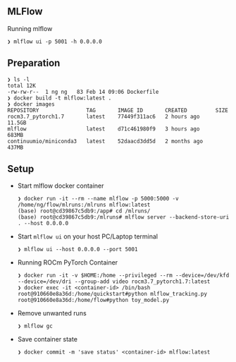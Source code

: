 ## MLFlow

Running mlflow

```
❯ mlflow ui -p 5001 -h 0.0.0.0
```

## Preparation
```
❯ ls -l
total 12K
-rw-rw-r--  1 ng ng   83 Feb 14 09:06 Dockerfile
❯ docker build -t mlflow:latest .
❯ docker images
REPOSITORY               TAG       IMAGE ID       CREATED         SIZE
rocm3.7_pytorch1.7       latest    77449f311ac6   2 hours ago     11.5GB
mlflow                   latest    d71c461980f9   3 hours ago     683MB
continuumio/miniconda3   latest    52daacd3dd5d   2 months ago    437MB

```

## Setup

- Start mlflow docker container
    ```
    ❯ docker run -it --rm --name mlflow -p 5000:5000 -v /home/ng/flow/mlruns:/mlruns mlflow:latest
    (base) root@cd39867c5db9:/app# cd /mlruns/
    (base) root@cd39867c5db9:/mlruns# mlflow server --backend-store-uri . --host 0.0.0.0
    ```

- Start `mlflow ui` on your host PC/Laptop terminal
    ```
    ❯ mlflow ui --host 0.0.0.0 --port 5001
    ```

- Running ROCm PyTorch Container

    ```
    ❯ docker run -it -v $HOME:/home --privileged --rm --device=/dev/kfd --device=/dev/dri --group-add video rocm3.7_pytorch1.7:latest
    ❯ docker exec -it <container-id> /bin/bash
    root@910660e8a36d:/home/quickstart#python mlflow_tracking.py
    root@910660e8a36d:/home/flow#python toy_model.py
    ```

- Remove unwanted runs
    ```
    ❯ mlflow gc
    ```

- Save container state
    ```
    ❯ docker commit -m 'save status' <container-id> mlflow:latest
    ```
    